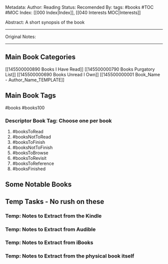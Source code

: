 Metadata:
	Author: 
	Reading Status:
	Recomended By:
	tags: #books #TOC #MOC
	Index: [[000 Index|Index]], [[040 Interests MOC|Interests]]

Abstract:
	A short synopsis of the book
	
---
Original Notes:

---
## Main Book Categories
[[145500000890 Books I Have Read]]
[[145500000790 Books Purgatory List]]
[[145500000690 Books Unread I Own]]
[[145500000001 Book_Name - Author_Name_TEMPLATE]]

## Main Book Tags
#books
#books100

### Descriptor Book Tag: Choose one per book
1. #booksToRead 
2. #booksNotToRead
3. #booksToFinish
4. #booksNotToFinish
5. #booksToBrowse
6. #booksToRevisit
7. #booksToReference
8. #booksFinished

## Some Notable Books



## Temp Tasks - No rush on these
### Temp: Notes to Extract from the Kindle

### Temp: Notes to Extract from Audible

### Temp: Notes to Extract from iBooks

### Temp: Notes to Extract from the physical book itself